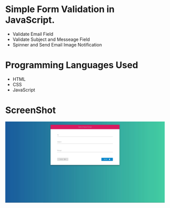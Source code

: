 
# Simple Form Validation in JavaScript.

  - Validate Email Field
  - Validate Subject and Messeage Field
  - Spinner and Send Email Image Notification

# Programming Languages Used

  - HTML
  - CSS
  - JavaScript
 
# ScreenShot


![stack Overflow](https://github.com/zVARUNTOMAR/Email-Sending-JS/blob/master/screenshot/sendEmail.JPG)

